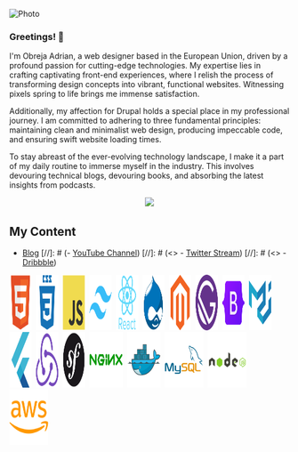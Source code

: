 ![Photo](http://pixelprowess.com/i/pow-laptopgrab.jpg)

### Greetings! 👋

I'm Obreja Adrian, a web designer based in the European Union, driven by a profound passion for cutting-edge technologies. My expertise lies in crafting captivating front-end experiences, where I relish the process of transforming design concepts into vibrant, functional websites. Witnessing pixels spring to life brings me immense satisfaction.

Additionally, my affection for Drupal holds a special place in my professional journey. I am committed to adhering to three fundamental principles: maintaining clean and minimalist web design, producing impeccable code, and ensuring swift website loading times.

To stay abreast of the ever-evolving technology landscape, I make it a part of my daily routine to immerse myself in the industry. This involves devouring technical blogs, devouring books, and absorbing the latest insights from podcasts.

<div id="header" align="center">
  <img src="https://media.giphy.com/media/M9gbBd9nbDrOTu1Mqx/giphy.gif" width="100"/>
</div>

## My Content
- [Blog](https://andy.da.md/blog/)
[//]: # (- [YouTube Channel]())
[//]: # (<> - [Twitter Stream]())
[//]: # (<> - [Dribbble]())

<div>
  <img src="https://github.com/devicons/devicon/blob/master/icons/html5/html5-original.svg" title="HTML5" alt="HTML" width="40" height="100"/>&nbsp;
  <img src="https://github.com/devicons/devicon/blob/master/icons/css3/css3-plain-wordmark.svg"  title="CSS3" alt="CSS" width="40" height="100"/>&nbsp;
 <img src="https://github.com/devicons/devicon/blob/master/icons/javascript/javascript-original.svg" title="JavaScript" alt="JavaScript" width="40" height="100"/>&nbsp;
 <img src="https://github.com/devicons/devicon/blob/master/icons/tailwindcss/tailwindcss-plain.svg" title="JavaScript" alt="JavaScript" width="40" height="100"/>&nbsp;
  <img src="https://github.com/devicons/devicon/blob/master/icons/react/react-original-wordmark.svg" title="React" alt="React" width="40" height="100"/>&nbsp;
  <img src="https://github.com/devicons/devicon/blob/master/icons/drupal/drupal-original.svg" title="Drupal" alt="Drupal" width="40" height="100"/>&nbsp;  
  <img src="https://github.com/devicons/devicon/blob/master/icons/magento/magento-original.svg" title="Magento" alt="Magento" width="40" height="100"/>&nbsp;
  <img src="https://github.com/devicons/devicon/blob/master/icons/gatsby/gatsby-original.svg" title="Gatsby"  alt="Gatsby" width="40" height="100"/>&nbsp;
  <img src="https://github.com/devicons/devicon/blob/master/icons/bootstrap/bootstrap-original.svg" title="bootstrap" alt="bootstrap" width="40" height="100"/>&nbsp;
  <img src="https://github.com/devicons/devicon/blob/master/icons/materialui/materialui-original.svg" title="Material UI" alt="Material UI" width="40" height="100"/>&nbsp;
  <img src="https://github.com/devicons/devicon/blob/master/icons/flutter/flutter-original.svg" title="Flutter" alt="Flutter" width="40" height="100"/>&nbsp;
  <img src="https://github.com/devicons/devicon/blob/master/icons/redux/redux-original.svg" title="Redux" alt="Redux " width="40" height="100"/>&nbsp;
    <img src="https://github.com/devicons/devicon/blob/master/icons/symfony/symfony-original.svg" title="symfony" alt="symfony " width="40" height="100"/>&nbsp;
  <img src="https://github.com/devicons/devicon/blob/master/icons/nginx/nginx-original.svg" title="nginx" alt="nginx" width="60" height="100"/>&nbsp;
  <img src="https://github.com/devicons/devicon/blob/master/icons/docker/docker-original.svg" title="docker" alt="docker" width="60" height="100"/>&nbsp;
  <img src="https://github.com/devicons/devicon/blob/master/icons/mysql/mysql-original-wordmark.svg" title="MySQL"  alt="MySQL" width="70" height="100"/>&nbsp;
  <img src="https://github.com/devicons/devicon/blob/master/icons/nodejs/nodejs-original-wordmark.svg" title="NodeJS" alt="NodeJS" width="70" height="100"/>&nbsp;
  <img src="https://github.com/devicons/devicon/blob/master/icons/amazonwebservices/amazonwebservices-plain-wordmark.svg" title="AWS" alt="AWS" width="70" height="100"/>&nbsp;
</div>

<!--
**AndyDA/AndyDA** is a ✨ _special_ ✨ repository because its `README.md` (this file) appears on your GitHub profile.




















Here are some ideas to get you started:

- 🔭 I’m currently working on ...
- 🌱 I’m currently learning ...
- 👯 I’m looking to collaborate on ...
- 🤔 I’m looking for help with ...
- 💬 Ask me about ...
- 📫 How to reach me: ...
- 😄 Pronouns: ...
- ⚡ Fun fact: ...
-->
